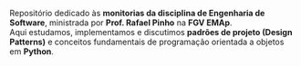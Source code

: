 Repositório dedicado às **monitorias da disciplina de Engenharia de Software**, ministrada por **Prof. Rafael Pinho** na **FGV EMAp**.  
Aqui estudamos, implementamos e discutimos **padrões de projeto (Design Patterns)** e conceitos fundamentais de programação orientada a objetos em **Python**.
